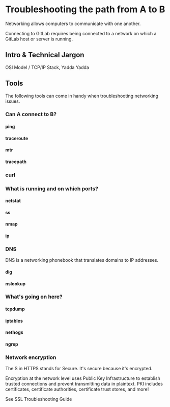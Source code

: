 # Troubleshooting the path from A to B

Networking allows computers to communicate with one another.

Connecting to GitLab requires being connected to a network on which a GitLab host or server is running.

## Intro & Technical Jargon

OSI Model / TCP/IP Stack, Yadda Yadda

## Tools

The following tools can come in handy when troubleshooting networking issues.

### Can A connect to B?

#### ping

#### traceroute

#### mtr

#### tracepath

### curl

### What is running and on which ports?

#### netstat

#### ss

#### nmap

#### ip

### DNS

DNS is a networking phonebook that translates domains to IP addresses.

#### dig

#### nslookup

### What's going on here?

#### tcpdump

#### iptables

#### nethogs

#### ngrep

### Network encryption 

The S in HTTPS stands for Secure. It's secure because it's encrypted. 

Encryption at the network level uses Public Key Infrastructure to establish trusted connections and prevent transmitting data in plaintext. PKI includes certificates, certificate authorities, certificate trust stores, and more!

See SSL Troubleshooting Guide
